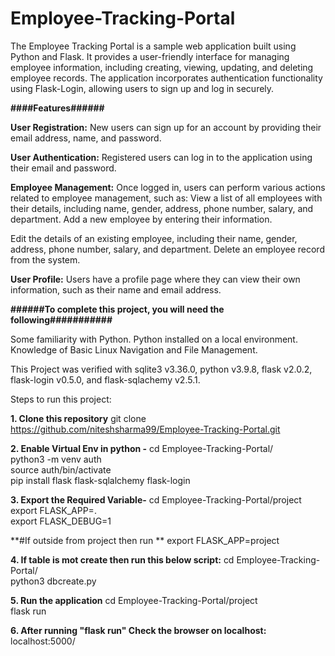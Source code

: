 

# Employee-Tracking-Portal

The Employee Tracking Portal is a sample web application built using Python and Flask. It provides a user-friendly interface for managing employee information, including creating, viewing, updating, and deleting employee records. The application incorporates authentication functionality using Flask-Login, allowing users to sign up and log in securely.

**####Features######**

**User Registration:** New users can sign up for an account by providing their email address, name, and password.

**User Authentication:** Registered users can log in to the application using their email and password.

**Employee Management:** Once logged in, users can perform various actions related to employee management, such as:
View a list of all employees with their details, including name, gender, address, phone number, salary, and department.
Add a new employee by entering their information.

Edit the details of an existing employee, including their name, gender, address, phone number, salary, and department.
Delete an employee record from the system.

**User Profile:** Users have a profile page where they can view their own information, such as their name and email address.


**######To complete this project, you will need the following###########**

Some familiarity with Python.
Python installed on a local environment.
Knowledge of Basic Linux Navigation and File Management.

This Project was verified with sqlite3 v3.36.0, python v3.9.8, flask v2.0.2, flask-login v0.5.0, and flask-sqlachemy v2.5.1.

Steps to run this project:

**1. Clone this repository**
git clone https://github.com/niteshsharma99/Employee-Tracking-Portal.git

**2. Enable Virtual Env in python -** 
cd Employee-Tracking-Portal/                                                                     
python3 -m venv auth                                                                     
source auth/bin/activate                                                                           
pip install flask flask-sqlalchemy flask-login

**3. Export the Required Variable-**
cd Employee-Tracking-Portal/project                                                                                                                               
export FLASK_APP=.                                                                  
export FLASK_DEBUG=1                                         

**#If outside from project then run  **
export FLASK_APP=project

**4. If table is mot create then run this below script:**
cd Employee-Tracking-Portal/                                                                           
python3 dbcreate.py

**5. Run the application**
cd Employee-Tracking-Portal/project                                                                        
flask run 

**6. After running "flask run" Check the browser on localhost:**
localhost:5000/
